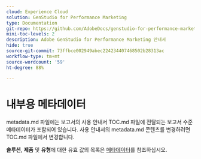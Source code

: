 ```yaml
---
cloud: Experience Cloud
solution: GenStudio for Performance Marketing
type: Documentation
git-repo: https://github.com/AdobeDocs/genstudio-for-performance-marketing.ko-KR
mini-toc-levels: 2
description: Adobe GenStudio for Performance Marketing 안내서
hide: true
source-git-commit: 73ffbce002949abec224234407468502b28313ac
workflow-type: tm+mt
source-wordcount: '59'
ht-degree: 88%

---
```



# 내부용 메타데이터

metadata.md 파일에는 보고서의 사용 안내서 TOC.md 파일에 전달되는 보고서 수준 메타데이터가 포함되어 있습니다. 사용 안내서의 metadata.md 콘텐츠를 변경하려면 TOC.md 파일에서 변경합니다.

**솔루션**, **제품** 및 **유형**&#x200B;에 대한 유효 값의 목록은 [메타데이터](https://experienceleague.adobe.com/docs/authoring-guide-exl/using/editing/user-guide-setup/metadata.html)를 참조하십시오.

